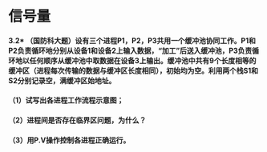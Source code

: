 # 信号量

#### 3.2\* （国防科大题）设有三个进程P1，P2，P3共用一个缓冲池协同工作。P1和P2负责循环地分别从设备1和设备2上输入数据，“加工”后送入缓冲池，P3负责循环地以任何顺序从缓冲池中取数据在设备3上输出。缓冲池中共有9个长度相等的缓冲区（进程每次传输的数据与缓冲区长度相同），初始均为空。利用两个栈S1和S2分别记录空，满缓冲区始地址。 

#### （1）试写出各进程工作流程示意图； 

#### （2）进程间是否存在临界区问题，为什么？ 

#### （3）用P.V操作控制各进程正确运行。






